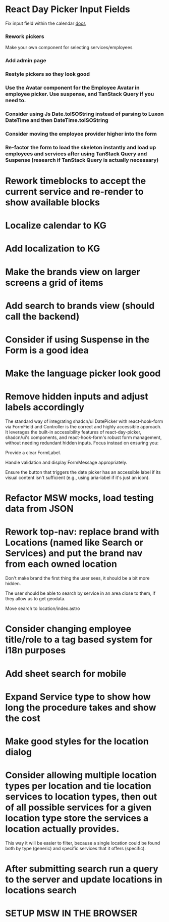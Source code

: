 # React Day Picker Input Fields

Fix input field within the calendar
[docs](https://daypicker.dev/guides/input-fields)

### Rework pickers

Make your own component for selecting services/employees

### Add admin page

### Restyle pickers so they look good

### Use the Avatar component for the Employee Avatar in employee picker. Use suspense, and TanStack Query if you need to.

### Consider using Js Date.toISOString instead of parsing to Luxon DateTime and then DateTime.toISOString

### Consider moving the employee provider higher into the form

### Re-factor the form to load the skeleton instantly and load up employees and services after using TanStack Query and Suspense (research if TanStack Query is actually necessary)

# Rework timeblocks to accept the current service and re-render to show available blocks

# Localize calendar to KG

# Add localization to KG

# Make the brands view on larger screens a grid of items

# Add search to brands view (should call the backend)

# Consider if using Suspense in the Form is a good idea

# Make the language picker look good

# Remove hidden inputs and adjust labels accordingly

The standard way of integrating shadcn/ui DatePicker with react-hook-form via FormField and Controller is the correct and highly accessible approach. It leverages the built-in accessibility features of react-day-picker, shadcn/ui's components, and react-hook-form's robust form management, without needing redundant hidden inputs. Focus instead on ensuring you:

Provide a clear FormLabel.

Handle validation and display FormMessage appropriately.

Ensure the button that triggers the date picker has an accessible label if its visual content isn't sufficient (e.g., using aria-label if it's just an icon).

# Refactor MSW mocks, load testing data from JSON

# Rework top-nav: replace brand with Locations (named like Search or Services) and put the brand nav from each owned location

Don't make brand the first thing the user sees, it should be a bit more hidden.

The user should be able to search by service in an area close to them, if they allow us to get geodata.

Move search to location/index.astro

# Consider changing employee title/role to a tag based system for i18n purposes

# Add sheet search for mobile

# Expand Service type to show how long the procedure takes and show the cost

<!-- # Add api to api url and calls -->

<!-- # Fix separator spacing --- change card gap -->

# Make good styles for the location dialog

# Consider allowing multiple location types per location and tie location services to location types, then out of all possible services for a given location type store the services a location actually provides.

This way it will be easier to filter, because a single location could be found both by type (generic) and specific services that it offers (specific).

# After submitting search run a query to the server and update locations in locations search

# SETUP MSW IN THE BROWSER
